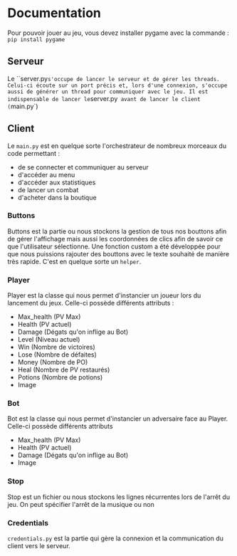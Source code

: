 # Documentation

Pour pouvoir jouer au jeu, vous devez installer pygame avec la commande : `pip install pygame`

## Serveur

Le ``server.py` s'occupe de lancer le serveur et de gérer les threads. Celui-ci écoute sur un port précis et, lors d'une connexion, s'occupe aussi de générer un thread pour communiquer avec le jeu.
Il est indispensable de lancer le `server.py` avant de lancer le client (`main.py`)

## Client

Le `main.py` est en quelque sorte l'orchestrateur de nombreux morceaux du code permettant :
- de se connecter et communiquer au serveur
- d'accéder au menu
- d'accéder aux statistiques
- de lancer un combat
- d'acheter dans la boutique

### Buttons

Buttons est la partie ou nous stockons la gestion de tous nos bouttons afin de gérer l'affichage mais aussi les coordonnées de clics afin de savoir ce que l'utilisateur sélectionne. Une fonction custom a été développée pour que nous puissions rajouter des bouttons avec le texte souhaité de manière très rapide. C'est en quelque sorte un `helper`.

### Player

Player est la classe qui nous permet d'instancier un joueur lors du lancement du jeux. Celle-ci possède différents attributs :

- Max_health (PV Max)
- Health (PV actuel)
- Damage (Dégats qu'on inflige au Bot)
- Level (Niveau actuel)
- Win (Nombre de victoires)
- Lose (Nombre de défaites)
- Money (Nombre de PO)
- Heal (Nombre de PV restaurés)
- Potions (Nombre de potions)
- Image

### Bot

Bot est la classe qui nous permet d'instancier un adversaire face au Player. Celle-ci possède différents attributs

- Max_health (PV Max)
- Health (PV actuel)
- Damage (Dégats qu'on inflige au Bot)
- Image

### Stop

Stop est un fichier ou nous stockons les lignes récurrentes lors de l'arrêt du jeu. On peut spécifier l'arrêt de la musique ou non

### Credentials

`credentials.py` est la partie qui gère la connexion et la communication du client vers le serveur.
